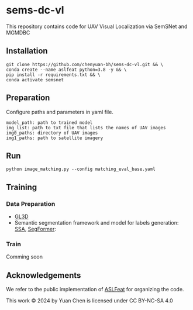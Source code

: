# sems-dc-vl

This repository contains code for UAV Visual Localization via SemSNet and MGMDBC

## Installation

```shell
git clone https://github.com/chenyuan-bh/sems-dc-vl.git && \
conda create --name aslfeat python=3.8 -y && \
pip install -r requirements.txt && \
conda activate semsnet
```

## Preparation

Configure paths and parameters in yaml file.

```
model_path: path to trained model
img_list: path to txt file that lists the names of UAV images
img0_paths: directory of UAV images
img1_paths: path to satellite imagery 

```

## Run

```shell
python image_matching.py --config matching_eval_base.yaml
```

## Training

### Data Preparation

- [GL3D](https://github.com/lzx551402/GL3D)
- Semantic segmentation framework and model for labels
  generation: [SSA](https://github.com/fudan-zvg/Semantic-Segment-Anything), [SegFormer](https://huggingface.co/docs/transformers/model_doc/segformer):

### Train

Comming soon

## Acknowledgements

We refer to the public implementation of [ASLFeat](https://github.com/lzx551402/aslfeat) for organizing the code.



This work © 2024 by Yuan Chen is licensed under CC BY-NC-SA 4.0
